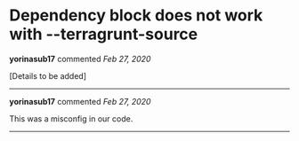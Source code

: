 # Dependency block does not work with --terragrunt-source

**yorinasub17** commented *Feb 27, 2020*

[Details to be added]
<br />
***


**yorinasub17** commented *Feb 27, 2020*

This was a misconfig in our code.
***

